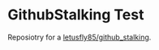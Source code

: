 # GithubStalking Test

Reposiotry for a [letusfly85/github_stalking](https://github.com/letusfly85/github_stalking).
